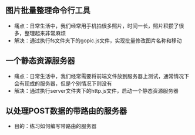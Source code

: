 ## 图片批量整理命令行工具

* 痛点：日常生活中，我们经常用手机拍很多照片，时间一长，照片积攒了很多，整理起来非常麻烦
* 解决：通过执行fs文件夹下的gopic.js文件，实现批量修改图片名称和移动


## 一个静态资源服务器

* 痛点：日常生活中，我们经常需要将前端文件放到服务器上测试，通常情况下会有现成的服务器，但是个别情况下则没有
* 解决：通过执行server文件夹下的http.js文件，启动一个静态资源服务器


## 以处理POST数据的带路由的服务器

* 目的：练习如何编写带路由的服务器
